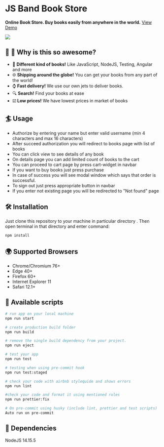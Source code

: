 # JS Band Book Store 

**Online Book Store. Buy books easily from anywhere in the world.** <a href="https://igornep.github.io/jsbandstore/">View Demo</a>  

![](https://res.cloudinary.com/dl7s75ubb/image/upload/v1616694080/Timetable%20app/bookshop_gponog.jpg)

## :blue_heart: :tada: Why is this so awesome?

* :rocket: **Different kind of books!** Like JavaScript, NodeJS, Testing, Angular and more
* :globe_with_meridians: **Shipping around the globe!** You can get your books from any part of the world!
* :watch: **Fast delivery!** We use our own jets to deliver books.
* :mag: **Search!** Find your books at ease
* :ballot_box_with_check: **Low prices!** We have lowest prices in market of books

## :surfer: Usage
* Authorize by entering your name but enter valid username (min 4 characters and max 16 characters)
* After succeed authorization you will redirect to books page with list of books
* You can click view to see details of any book
* On details page you can add limited count of books to the cart
* You can proceed to cart page by press cart-widget in navbar
* If you want to buy books just press purchase 
* In case of success you will see modal window which says that order is successful.
* To sign out just press appropriate button in navbar 
* If you enter not existing page you will be redirected to "Not found" page

## :hammer_and_wrench: Installation

Just clone this repository to your machine in particular directory . Then open terminal in that directory and enter command:

``` sh
npm install
```
## :earth_africa: Supported Browsers

* Chrome/Chromium 76+
* Edge 40+
* Firefox 60+
* Internet Explorer 11
* Safari 12.1+

## :scroll: Available scripts

``` bash
# run app on your local machine
npm run start

# create production build folder
npm run build

# remove the single build dependency from your project.
npm run eject

# test your app
npm run test

# testing when using pre-commit hook
npm run test:staged

# check your code with airbnb stylequide and shows errors
npm run lint

#check your code and format it using mentioned rules
npm run prettier:fix

# On pre-commit using husky (include lint, prettier and test scripts)
Auto run on pre-commit
```
##  :ferris_wheel: Dependencies
NodeJS 14.15.5 


